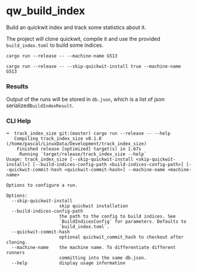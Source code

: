 # qw_build_index
Build an quickwit index and track some statistics about it.

The project will clone quickwit, compile it and use the provided `build_index.toml` to build some indices.

`cargo run --release -- --machine-name G513`

`cargo run --release -- --skip-quickwit-install true --machine-name G513`


### Results
Output of the runs will be stored in `db.json`, which is a list of json serialized`BuildIndexResult`.


### CLI Help


```
➜  track_index_size git:(master) cargo run --release -- --help
   Compiling track_index_size v0.1.0 (/home/pascal/LinuxData/Development/track_index_size)
    Finished release [optimized] target(s) in 1.67s
     Running `target/release/track_index_size --help`
Usage: track_index_size [--skip-quickwit-install <skip-quickwit-install>] [--build-indices-config-path <build-indices-config-path>] [--quickwit-commit-hash <quickwit-commit-hash>] --machine-name <machine-name>

Options to configure a run.

Options:
  --skip-quickwit-install
                    skip quickwit installation
  --build-indices-config-path
                    the path to the config to build indices. See
                    `BuildIndicesConfig` for parameters. Defaults to
                    `build_index.toml`.
  --quickwit-commit-hash
                    optional quickwit_commit_hash to checkout after cloning.
  --machine-name    the machine name. To differentiate different runners
                    committing into the same db.json.
  --help            display usage information
```
